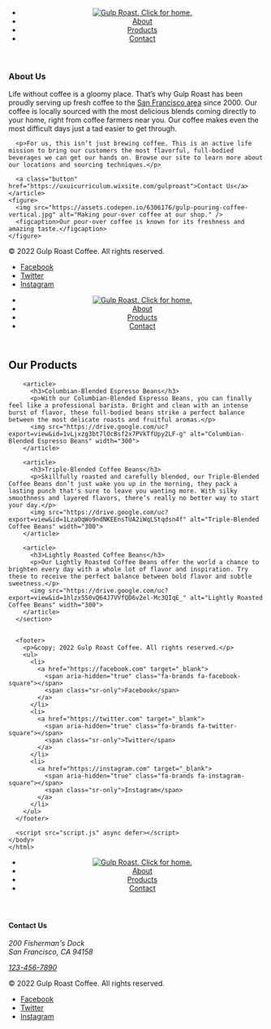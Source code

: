 <!DOCTYPE html>
<!--[if lt IE 7]>      <html class="no-js lt-ie9 lt-ie8 lt-ie7"> <![endif]-->
<!--[if IE 7]>         <html class="no-js lt-ie9 lt-ie8"> <![endif]-->
<!--[if IE 8]>         <html class="no-js lt-ie9"> <![endif]-->
<!--[if gt IE 8]>      <html class="no-js"> <!--<![endif]-->
<html>
<head>
  <meta charset="utf-8">
  <meta http-equiv="X-UA-Compatible" content="IE=edge">
  <title>About Us</title>
  <meta name="description" content="">
  <meta name="viewport" content="width=device-width, initial-scale=1">
  <link rel="stylesheet" href="about css.css">
</head>
<body>
<!--[if lt IE 7]>
  <p class="browsehappy">You are using an <strong>outdated</strong> browser. Please <a href="#">upgrade your browser</a> to improve your experience.</p>
<![endif]-->

<header>
  <nav>
    <ul>
      <li class="logo"><a href="https://uxuicurriculum.wixsite.com/gulproast"><img src="https://assets.codepen.io/6306176/gulp-logo-light.png" alt="Gulp Roast. Click for home." /></a></li>
      <li><a href="about hw19.html"><span aria-hidden="true" class="fa-solid fa-mug-saucer"></span> About</a></li>
      <li><a href="products.html"><span aria-hidden="true" class="fa-solid fa-fire-flame-curved"></span> Products</a></li>
      <li><a href="index.html"><span aria-hidden="true" class="fa-solid fa-phone"></span> Contact</a></li>
    </ul>
  </nav>
</header>

<div class="main-bkgd">
  <section class="main">
    <article>
      <h1>About Us</h1>
      <p>Life without coffee is a gloomy place. That’s why Gulp Roast has been proudly serving up fresh coffee to the <a href="https://goo.gl/maps/3rAyszfwSDx8Si2Y9" target="_blank">San Francisco area</a> since 2000. Our coffee is locally sourced with the most delicious blends coming directly to your home, right from coffee farmers near you. Our coffee makes even the most difficult days just a tad easier to get through.</p>

      <p>For us, this isn’t just brewing coffee. This is an active life mission to bring our customers the most flavorful, full-bodied beverages we can get our hands on. Browse our site to learn more about our locations and sourcing techniques.</p>

      <a class="button" href="https://uxuicurriculum.wixsite.com/gulproast">Contact Us</a>
    </article>
    <figure>
      <img src="https://assets.codepen.io/6306176/gulp-pouring-coffee-vertical.jpg" alt="Making pour-over coffee at our shop." />
      <figcaption>Our pour-over coffee is known for its freshness and amazing taste.</figcaption>
    </figure>
  </section>
</div>

<footer>
  <p>&copy; 2022 Gulp Roast Coffee. All rights reserved.</p>
  <ul>
    <li>
      <a href="https://facebook.com" target="_blank">
        <span aria-hidden="true" class="fa-brands fa-facebook-square"></span>
        <span class="sr-only">Facebook</span>
      </a>
    </li>
    <li>
      <a href="https://twitter.com" target="_blank">
        <span aria-hidden="true" class="fa-brands fa-twitter-square"></span>
        <span class="sr-only">Twitter</span>
      </a>
    </li>
    <li>
      <a href="https://instagram.com" target="_blank">
        <span aria-hidden="true" class="fa-brands fa-instagram-square"></span>
        <span class="sr-only">Instagram</span>
      </a>
    </li>
  </ul>
</footer>

<script src="script.js" async defer></script>
</body>
</html>

<!DOCTYPE html>
<!--[if lt IE 7]>      <html class="no-js lt-ie9 lt-ie8 lt-ie7"> <![endif]-->
<!--[if IE 7]>         <html class="no-js lt-ie9 lt-ie8"> <![endif]-->
<!--[if IE 8]>         <html class="no-js lt-ie9"> <![endif]-->
<!--[if gt IE 8]>      <html class="no-js"> <!--<![endif]-->
<html>
<head>
  <meta charset="utf-8">
  <meta http-equiv="X-UA-Compatible" content="IE=edge">
  <title>Products - Gulp</title>
  <meta name="description" content="">
  <meta name="viewport" content="width=device-width, initial-scale=1">
  <link rel="stylesheet" href="products_css.css">
</head>
<body>
<!--[if lt IE 7]>
  <p class="browsehappy">You are using an <strong>outdated</strong> browser. Please <a href="#">upgrade your browser</a> to improve your experience.</p>
<![endif]-->

<header>
  <nav>
    <ul>
      <li class="logo"><a href="https://uxuicurriculum.wixsite.com/gulproast"><img src="https://assets.codepen.io/6306176/gulp-logo-light.png" alt="Gulp Roast. Click for home." /></a></li>
      <li><a href="about hw19.html"><span aria-hidden="true" class="fa-solid fa-mug-saucer"></span> About</a></li>
      <li><a href="products.html"><span aria-hidden="true" class="fa-solid fa-fire-flame-curved"></span> Products</a></li>
      <li><a href="index.html"><span aria-hidden="true" class="fa-solid fa-phone"></span> Contact</a></li>
    </ul>
  </nav>
</header>

<div class="main-bkgd">
    <section>
        <h2>Our Products</h2>

        <article>
          <h3>Columbian-Blended Espresso Beans</h3>
          <p>With our Columbian-Blended Espresso Beans, you can finally feel like a professional barista. Bright and clean with an intense burst of flavor, these full-bodied beans strike a perfect balance between the most delicate roasts and fruitful aromas.</p>
          <img src="https://drive.google.com/uc?export=view&id=1vLjxzg3bt7lOcBsf2x7PVkTfUpy2LF-g" alt="Columbian-Blended Espresso Beans" width="300">
        </article>
      
        <article>
          <h3>Triple-Blended Coffee Beans</h3>
          <p>Skillfully roasted and carefully blended, our Triple-Blended Coffee Beans don’t just wake you up in the morning, they pack a lasting punch that's sure to leave you wanting more. With silky smoothness and layered flavors, there’s really no better way to start your day.</p>
          <img src="https://drive.google.com/uc?export=view&id=1LzaOqWo9ndNKEEnsTUA2iWqLStqdsn4f" alt="Triple-Blended Coffee Beans" width="300">
        </article>
      
        <article>
          <h3>Lightly Roasted Coffee Beans</h3>
          <p>Our Lightly Roasted Coffee Beans offer the world a chance to brighten every day with a whole lot of flavor and inspiration. Try these to receive the perfect balance between bold flavor and subtle sweetness.</p>
          <img src="https://drive.google.com/uc?export=view&id=1hlzx550vQ64J7VVfQD6v2el-Mc3QIqE_" alt="Lightly Roasted Coffee Beans" width="300">
        </article>
      </section>
      

      <footer>
        <p>&copy; 2022 Gulp Roast Coffee. All rights reserved.</p>
        <ul>
          <li>
            <a href="https://facebook.com" target="_blank">
              <span aria-hidden="true" class="fa-brands fa-facebook-square"></span>
              <span class="sr-only">Facebook</span>
            </a>
          </li>
          <li>
            <a href="https://twitter.com" target="_blank">
              <span aria-hidden="true" class="fa-brands fa-twitter-square"></span>
              <span class="sr-only">Twitter</span>
            </a>
          </li>
          <li>
            <a href="https://instagram.com" target="_blank">
              <span aria-hidden="true" class="fa-brands fa-instagram-square"></span>
              <span class="sr-only">Instagram</span>
            </a>
          </li>
        </ul>
      </footer>
  
      <script src="script.js" async defer></script>
    </body>
    </html>
  
  <!DOCTYPE html>
<html lang="en">
<head>
  <meta charset="utf-8">
  <meta http-equiv="X-UA-Compatible" content="IE=edge">
  <title>Gulp Roast</title>
  <meta name="description" content="">
  <meta name="viewport" content="width=device-width, initial-scale=1">
  <link rel="stylesheet" href="index_css.css">
</head>
<body>
<!--[if lt IE 7]>
  <p class="browsehappy">You are using an <strong>outdated</strong> browser. Please <a href="#">upgrade your browser</a> to improve your experience.</p>
<![endif]-->

<header>
  <nav>
    <ul>
      <li class="logo"><a href="https://uxuicurriculum.wixsite.com/gulproast"><img src="https://assets.codepen.io/6306176/gulp-logo-light.png" alt="Gulp Roast. Click for home." /></a></li>
      <li><a href="about hw19.html"><span aria-hidden="true" class="fa-solid fa-mug-saucer"></span> About</a></li>
      <li><a href="products.html"><span aria-hidden="true" class="fa-solid fa-fire-flame-curved"></span> Products</a></li>
      <li><a href="index.html"><span aria-hidden="true" class="fa-solid fa-phone"></span> Contact</a></li>
    </ul>
  </nav>
</header>

<div class="main-bkgd">
  <section class="main">
    <article>
      <h1>Contact Us</h1>
      <address>
        <p>200 Fisherman's Dock<br>
        San Francisco, CA 94158</p>
        <p class="phone">
          <a href="tel:+11234567890">123-456-7890</a>
        </p>
      </address>
    </article>
  </section>
</div>

<footer>
  <p>&copy; 2022 Gulp Roast Coffee. All rights reserved.</p>
  <ul>
    <li>
      <a href="https://facebook.com" target="_blank">
        <span aria-hidden="true" class="fa-brands fa-facebook-square"></span>
        <span class="sr-only">Facebook</span>
      </a>
    </li>
    <li>
      <a href="https://twitter.com" target="_blank">
        <span aria-hidden="true" class="fa-brands fa-twitter-square"></span>
        <span class="sr-only">Twitter</span>
      </a>
    </li>
    <li>
      <a href="https://instagram.com" target="_blank">
        <span aria-hidden="true" class="fa-brands fa-instagram-square"></span>
        <span class="sr-only">Instagram</span>
      </a>
    </li>
  </ul>
</footer>

<script src="script.js" async defer></script>
</body>
</html>
